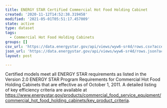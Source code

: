 ```yaml
---
title: ENERGY STAR Certified Commercial Hot Food Holding Cabinet
created: '2020-11-12T14:52:38.319458'
modified: '2021-05-01T05:51:17.457009'
state: active
type: dataset
tags:
  - Commercial Hot Food Holding Cabinets
groups: []
csv_url: 'https://data.energystar.gov/api/views/wyw6-sr4d/rows.csv?accessType=DOWNLOAD'
json_url: 'https://data.energystar.gov/api/views/wyw6-sr4d/rows.json?accessType=DOWNLOAD'
layout: post

---
```

Certified models meet all ENERGY STAR requirements as listed in the Version 2.0 ENERGY STAR Program Requirements for Commercial Hot Food Holding Cabinets that are effective as of October 1, 2011. A detailed listing of key efficiency criteria are available at https://www.energystar.gov/products/commercial_food_service_equipment/commercial_hot_food_holding_cabinets/key_product_criteria.
